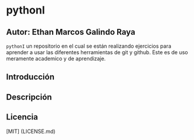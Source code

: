 # pythonI
## Autor: Ethan Marcos Galindo Raya

`pythonI` un repositorio en el cual se están realizando ejercicios para aprender a usar las diferentes herramientas de git y github.
Este es de uso meramente academico y de aprendizaje.


## Introducción

## Descripción

## Licencia

[MIT] (LICENSE.md)
